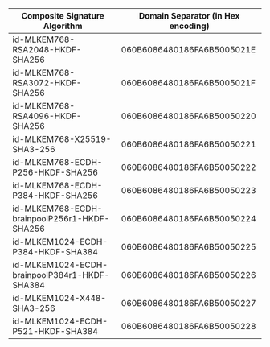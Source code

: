 | Composite Signature Algorithm                 | Domain Separator (in Hex encoding)|
| ---------------------------------------       | ----------------------------------|
| id-MLKEM768-RSA2048-HKDF-SHA256               | 060B6086480186FA6B5005021E |
| id-MLKEM768-RSA3072-HKDF-SHA256               | 060B6086480186FA6B5005021F |
| id-MLKEM768-RSA4096-HKDF-SHA256               | 060B6086480186FA6B50050220 |
| id-MLKEM768-X25519-SHA3-256                   | 060B6086480186FA6B50050221 |
| id-MLKEM768-ECDH-P256-HKDF-SHA256             | 060B6086480186FA6B50050222 |
| id-MLKEM768-ECDH-P384-HKDF-SHA256             | 060B6086480186FA6B50050223 |
| id-MLKEM768-ECDH-brainpoolP256r1-HKDF-SHA256  | 060B6086480186FA6B50050224 |
| id-MLKEM1024-ECDH-P384-HKDF-SHA384            | 060B6086480186FA6B50050225 |
| id-MLKEM1024-ECDH-brainpoolP384r1-HKDF-SHA384 | 060B6086480186FA6B50050226 |
| id-MLKEM1024-X448-SHA3-256                    | 060B6086480186FA6B50050227 |
| id-MLKEM1024-ECDH-P521-HKDF-SHA384            | 060B6086480186FA6B50050228 |
